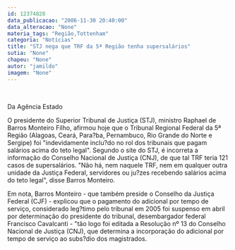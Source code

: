 ```yaml
---
id: 12374828
data_publicacao: "2006-11-30 20:40:00"
data_alteracao: "None"
materia_tags: "Região,Tottenham"
categoria: "Notícias"
title: "STJ nega que TRF da 5ª Região tenha supersalários"
sutia: "None"
chapeu: "None"
autor: "jamildo"
imagem: "None"
---
```

<p>&nbsp;</p>
<p>Da Ag&ecirc;ncia Estado</p>
<p>O presidente do Superior Tribunal de Justi&ccedil;a (STJ), ministro Raphael de Barros Monteiro Filho, afirmou hoje que o Tribunal Regional Federal da 5&ordf; Regi&atilde;o (Alagoas, Cear&aacute;, Para?ba, Pernambuco, Rio Grande do Norte e Sergipe) foi "indevidamente inclu?do no rol dos tribunais que pagam sal&aacute;rios acima do teto legal". Segundo o site do STJ, &eacute; incorreta a informa&ccedil;&atilde;o do Conselho Nacional de Justi&ccedil;a (CNJ), de que tal TRF teria 121 casos de supersal&aacute;rios. "N&atilde;o h&aacute;, nem naquele TRF, nem em qualquer outra unidade da Justi&ccedil;a Federal, servidores ou ju?zes recebendo sal&aacute;rios acima do teto legal", disse Barros Monteiro.</p>
<p>Em nota, Barros Monteiro - que tamb&eacute;m preside o Conselho da Justi&ccedil;a Federal (CJF) - explicou que o pagamento do adicional por tempo de servi&ccedil;o, considerado leg?timo pelo tribunal em 2005 foi suspenso em abril por determina&ccedil;&atilde;o do presidente do tribunal, desembargador federal Francisco Cavalcanti - "t&atilde;o logo foi editada a Resolu&ccedil;&atilde;o n&ordm; 13 do Conselho Nacional de Justi&ccedil;a (CNJ), que determina a incorpora&ccedil;&atilde;o do adicional por tempo de servi&ccedil;o ao subs?dio dos magistrados.</p>
